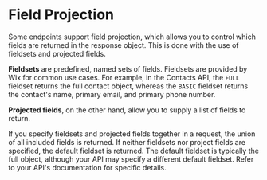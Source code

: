 # Field Projection

Some endpoints support field projection,
which allows you to control which fields are returned in the response object.
This is done with the use of fieldsets and projected fields.

**Fieldsets** are predefined, named sets of fields.
Fieldsets are provided by Wix for common use cases.
For example, in the Contacts API,
the `FULL` fieldset returns the full contact object,
whereas the `BASIC` fieldset returns
the contact's name, primary email, and primary phone number.

**Projected fields**, on the other hand,
allow you to supply a list of fields to return.

If you specify fieldsets and projected fields together in a request,
the union of all included fields is returned.
If neither fieldsets nor project fields are specified,
the default fieldset is returned.
The default fieldset is typically the full object,
although your API may specify a different default fieldset.
Refer to your API's documentation for specific details.
